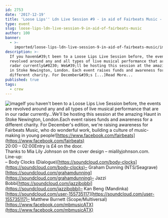 ```yaml
---
id: 2753
date: '2017-12-19'
title: 'Loose Lips'' Ldn Live Session #9 - in aid of Fairbeats Music - Loose Lips'
type: event
slug: loose-lips-ldn-live-session-9-in-aid-of-fairbeats-music
author: 100
banner:
  - >-
    imported/loose-lips-ldn-live-session-9-in-aid-of-fairbeats-music/image2753.jpeg
description: >-
  If you haven&#39;t been to a Loose Lips Live Session before, the events are
  revolved around any and all types of live musical performance that are in our
  radar currently&#8230; We&#39;ll be hosting this session at the amazing Haunt
  in Stoke Newington, London. Each event raises funds and awareness for a
  different charity. For December&#39;s [...]Read More...
published: true
tags:
  - crew
---
```

![image](../imported/loose-lips-ldn-live-session-9-in-aid-of-fairbeats-music/image2753.jpeg)If you haven't been to a Loose Lips Live Session before, the events are revolved around any and all types of live musical performance that are in our radar currently…We'll be hosting this session at the amazing Haunt in Stoke Newington, London.Each event raises funds and awareness for a different charity. For December's edition, we're raising awareness for Fairbeats Music, who do wonderful work, building a culture of music-making in young people![https://www.facebook.com/fairbeats](https://www.facebook.com/fairbeats)  
20:00 – 02:00Entry is £4 on the door.  
Thanks to Mia Lily Johnson on the cover design – mialilyjohnson.com.  
Line-up:  
– Body Clocks (Dialogue)[https://soundcloud.com/body-clocks](https://soundcloud.com/body-clocks)– Graham Dunning (NTS/Seagrave)[https://soundcloud.com/grahamdunning](https://soundcloud.com/grahamdunning)– Jazzi Bobbi[https://soundcloud.com/jazzibobbi](https://soundcloud.com/jazzibobbi)– Kan Beng (Mandinka)[https://soundcloud.com/user-155735117](https://soundcloud.com/user-155735117)– Matthew Burnett (Scope/Multiversal)[https://www.facebook.com/mbmusicATX](https://www.facebook.com/mbmusicATX)